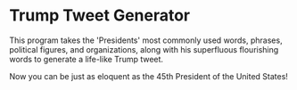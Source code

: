 # Trump Tweet Generator

This program takes the 'Presidents' most commonly used words, phrases, political figures, and organizations, along with his superfluous flourishing words to generate a life-like Trump tweet.

Now you can be just as eloquent as the 45th President of the United States!
